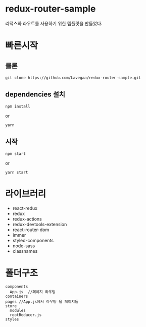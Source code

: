 # redux-router-sample
리덕스와 라우트를 사용하기 위한 템플릿을 만들었다.
# 빠른시작

## 클론

```
git clone https://github.com/Lavegaa/redux-router-sample.git
```

## dependencies 설치

```
npm install
```

or

```
yarn
```

## 시작

```
npm start
```

or

```
yarn start
```

# 라이브러리
- react-redux
- redux
- redux-actions
- redux-devtools-extension
- react-router-dom
- immer
- styled-components
- node-sass
- classnames

# 폴더구조
```
components
  App.js  //페이지 라우팅
containers
pages //App.js에서 라우팅 될 페이지들
store
  modules
  rootReducer.js
styles
```
